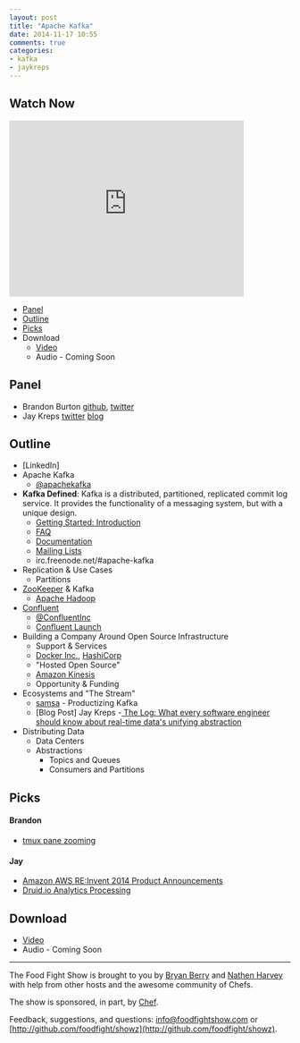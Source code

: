 ```yaml
---
layout: post
title: "Apache Kafka"
date: 2014-11-17 10:55
comments: true
categories:
- kafka
- jaykreps
---
```


Watch Now
---------
<iframe width="420" height="315" src="http://www.youtube.com/embed/3b-sjsVMgd0" frameborder="0" allowfullscreen></iframe>

* [Panel](http://foodfightshow.org/2014/11/apache-kafka.html#panel)
* [Outline](http://foodfightshow.org/2014/11/apache-kafka.html#outline)
* [Picks](http://foodfightshow.org/2014/11/apache-kafka.html#picks)
* Download
  * [Video](https://www.youtube.com/watch?v=3b-sjsVMgd0)
  * Audio - Coming Soon

Panel<a name="panel"></a>
-----
* Brandon Burton [github](http://github.com/solarce), [twitter](https://twitter.com/solarce)
* Jay Kreps [twitter](https://twitter.com/jaykreps) [blog](https://twitter.com/jaykreps)

Outline<a name="outline"></a>
-------
* [LinkedIn]
* Apache Kafka
  * [@apachekafka](http://twitter.com/apachekafka)
* **Kafka Defined**: Kafka is a distributed, partitioned, replicated commit log service. It provides the functionality of a messaging system, but with a unique design.
  * [Getting Started: Introduction](http://kafka.apache.org/documentation.html#introduction)
  * [FAQ](https://cwiki.apache.org/confluence/display/KAFKA/FAQ)
  * [Documentation](https://kafka.apache.org/documentation.html)
  * [Mailing Lists](https://kafka.apache.org/contact.html)
  * irc.freenode.net/#apache-kafka
* Replication & Use Cases
  * Partitions
* [ZooKeeper](http://zookeeper.apache.org/) & Kafka
  * [Apache Hadoop](http://hadoop.apache.org/)
* [Confluent](http://confluent.io/)
  * [@ConfluentInc](http://twitter.com/ConfluentInc)
  * [Confluent Launch](https://www.linkedin.com/pulse/article/20141106180403-2945786-announcing-confluent-a-company-for-apache-kafka-and-realtime-data)
* Building a Company Around Open Source Infrastructure
  * Support & Services
  * [Docker Inc.](http://www.docker.com/), [HashiCorp](https://hashicorp.com/)
  * "Hosted Open Source"
  * [Amazon Kinesis](http://aws.amazon.com/kinesis/)
  * Opportunity & Funding
* Ecosystems and "The Stream"
  * [samsa](https://github.com/getsamsa/samsa) - Productizing Kafka
  * [Blog Post] Jay Kreps -[ The Log: What every software engineer should know about real-time data's unifying abstraction](http://engineering.linkedin.com/distributed-systems/log-what-every-software-engineer-should-know-about-real-time-datas-unifying)
* Distributing Data
  * Data Centers
  * Abstractions
    * Topics and Queues
    * Consumers and Partitions

Picks<a name="picks"></a>
-----

#### Brandon

- [tmux pane zooming](http://blog.sanctum.geek.nz/zooming-tmux-panes/)

#### Jay

- [Amazon AWS RE:Invent 2014 Product Announcements](https://reinvent.awsevents.com/pressroom.html)
- [Druid.io Analytics Processing](http://druid.io/druid.html)

Download
--------
* [Video](https://www.youtube.com/watch?v=3b-sjsVMgd0)
* Audio - Coming Soon

<hr />

The Food Fight Show is brought to you by [Bryan Berry](https://twitter.com/bryanwb) and [Nathen Harvey](https://twitter.com/nathenharvey) with help from other hosts and the awesome community of Chefs.

The show is sponsored, in part, by [Chef](http://www.getchef.com).

Feedback, suggestions, and questions:  [info@foodfightshow.com](mailto:info@foodfightshow.com) or  [http://github.com/foodfight/showz](http://github.com/foodfight/showz).
